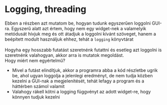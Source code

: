 # Logging, threading

Ebben a részben azt mutatom be, hogyan tudunk egyszerűen loggolni GUI-ra. Egyszerű alatt azt értem, hogy nem egy widget-nek a valamelyik metódusát hívjuk meg és ott átadjuk a loggolni kívánt szöveget, hanem a beépített modult használjuk ehhez, tehát a ```logging``` könyvtárat <br><br>
Hogyha egy hosszabb futatást szeretnénk futattni és esetleg azt loggolni is szeretnénk valahogyan, akkor arra is mutatok megoldást. <br>
Hogy miért nem egyértelmű? <br>
* Mivel a futást elindítjuk, akkor a programra abba a kód részletbe ugrik be, ahol ugyan loggolja a jelenlegi eredményt, de nem tudja közben kezelni a GUI-nak a megjelenítését, tehát lefagy a program és a háttérben számol valamit
* Valahogy rákell kötni a logging függvényt az adott widget-re, hogy könnyen tudjuk kezelni